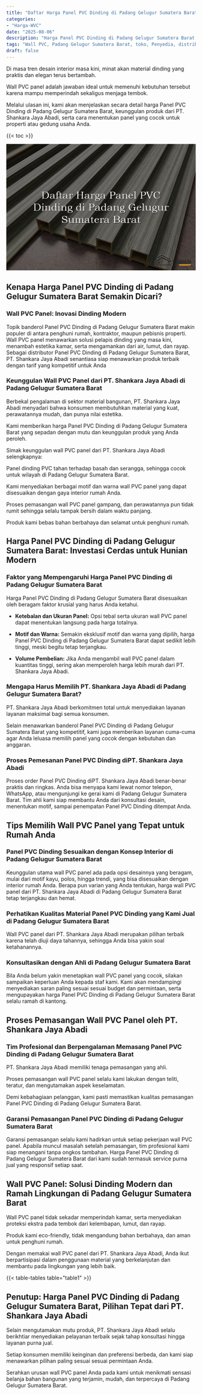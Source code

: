 ```yaml
---
title: "Daftar Harga Panel PVC Dinding di Padang Gelugur Sumatera Barat"
categories: 
- "Harga-WVC"
date: "2025-08-06"
description: "Harga Panel PVC Dinding di Padang Gelugur Sumatera Barat untuk rumah, perkantoran, serta toko. Produk terbaik, pilihan motif, variasi warna modern, dengan layanan instalasi oleh teknisi ahli dan garansi resmi!|Layanan distribusi Panel PVC Dinding di Padang Gelugur Sumatera Barat untuk keperluan hunian, office, maupun gerai, beserta produk unggulan dan instalasi oleh teknisi profesional dan jaminan resmi.|Alternatif Panel PVC Dinding di Padang Gelugur Sumatera Barat yang andal bagi rumah, perkantoran, dan toko, dengan material terbaik dan pemasangan oleh tenaga ahli profesional dan kepastian resmi.|Penyediaan Panel PVC Dinding di Padang Gelugur Sumatera Barat bagi tempat tinggal, perkantoran, serta gerai, dengan material unggulan dan instalasi dikerjakan oleh tim berpengalaman, disertai dengan kepastian resmi.}"
tags: "Wall PVC, Padang Gelugur Sumatera Barat, toko, Penyedia, distributor"
draft: false
---
```


Di masa tren desain interior masa kini, minat akan material dinding yang praktis dan elegan terus bertambah.

Wall PVC panel adalah jawaban ideal untuk memenuhi kebutuhan tersebut karena mampu memperindah sekaligus menjaga tembok.

Melalui ulasan ini, kami akan menjelaskan secara detail harga Panel PVC Dinding di Padang Gelugur Sumatera Barat, keunggulan produk dari PT. Shankara Jaya Abadi, serta cara menentukan panel yang cocok untuk properti atau gedung usaha Anda.

{{< toc >}}

![Daftar Harga Panel PVC Dinding di Padang Gelugur Sumatera Barat](/images/Harga-WVC/Daftar-Harga-Panel-PVC-Dinding-di-Padang-Gelugur-Sumatera-Barat.png)


## Kenapa Harga Panel PVC Dinding di Padang Gelugur Sumatera Barat Semakin Dicari?

### Wall PVC Panel: Inovasi Dinding Modern

Topik banderol Panel PVC Dinding di Padang Gelugur Sumatera Barat makin populer di antara penghuni rumah, kontraktor, maupun pebisnis properti. Wall PVC panel menawarkan solusi pelapis dinding yang masa kini, menambah estetika kamar, serta mengamankan dari air, lumut, dan rayap. Sebagai distributor Panel PVC Dinding di Padang Gelugur Sumatera Barat, PT. Shankara Jaya Abadi senantiasa siap menawarkan produk terbaik dengan tarif yang kompetitif untuk Anda

### Keunggulan Wall PVC Panel dari PT. Shankara Jaya Abadi di Padang Gelugur Sumatera Barat

Berbekal pengalaman di sektor material bangunan, PT. Shankara Jaya Abadi menyadari bahwa konsumen membutuhkan material yang kuat, perawatannya mudah, dan punya nilai estetika.

Kami memberikan harga Panel PVC Dinding di Padang Gelugur Sumatera Barat yang sepadan dengan mutu dan keunggulan produk yang Anda peroleh.

Simak keunggulan wall PVC panel dari PT. Shankara Jaya Abadi selengkapnya:

Panel dinding PVC tahan terhadap basah dan serangga, sehingga cocok untuk wilayah di Padang Gelugur Sumatera Barat.

Kami menyediakan berbagai motif dan warna wall PVC panel yang dapat disesuaikan dengan gaya interior rumah Anda.

Proses pemasangan wall PVC panel gampang, dan perawatannya pun tidak rumit sehingga selalu tampak bersih dalam waktu panjang.

Produk kami bebas bahan berbahaya dan selamat untuk penghuni rumah.

## Harga Panel PVC Dinding di Padang Gelugur Sumatera Barat: Investasi Cerdas untuk Hunian Modern

### Faktor yang Mempengaruhi Harga Panel PVC Dinding di Padang Gelugur Sumatera Barat

Harga Panel PVC Dinding di Padang Gelugur Sumatera Barat disesuaikan oleh beragam faktor krusial yang harus Anda ketahui.

- **Ketebalan dan Ukuran Panel:** Opsi tebal serta ukuran wall PVC panel dapat menentukan langsung pada harga totalnya.

- **Motif dan Warna:** Semakin eksklusif motif dan warna yang dipilih, harga Panel PVC Dinding di Padang Gelugur Sumatera Barat dapat sedikit lebih tinggi, meski begitu tetap terjangkau.

- **Volume Pembelian:** Jika Anda mengambil wall PVC panel dalam kuantitas tinggi, sering akan memperoleh harga lebih murah dari PT. Shankara Jaya Abadi.

### Mengapa Harus Memilih PT. Shankara Jaya Abadi di Padang Gelugur Sumatera Barat?

PT. Shankara Jaya Abadi berkomitmen total untuk menyediakan layanan layanan maksimal bagi semua konsumen.

Selain menawarkan banderol Panel PVC Dinding di Padang Gelugur Sumatera Barat yang kompetitif, kami juga memberikan layanan cuma-cuma agar Anda leluasa memilih panel yang cocok dengan kebutuhan dan anggaran.

### Proses Pemesanan Panel PVC Dinding diPT. Shankara Jaya Abadi

Proses order Panel PVC Dinding diPT. Shankara Jaya Abadi benar-benar praktis dan ringkas. Anda bisa menyapa kami lewat nomor telepon, WhatsApp, atau mengunjungi ke gerai kami di Padang Gelugur Sumatera Barat. Tim ahli kami siap membantu Anda dari konsultasi desain, menentukan motif, sampai penempatan Panel PVC Dinding ditempat Anda.

## Tips Memilih Wall PVC Panel yang Tepat untuk Rumah Anda

### Panel PVC Dinding Sesuaikan dengan Konsep Interior di Padang Gelugur Sumatera Barat

Keunggulan utama wall PVC panel ada pada opsi desainnya yang beragam, mulai dari motif kayu, polos, hingga trendi, yang bisa disesuaikan dengan interior rumah Anda. Berapa pun varian yang Anda tentukan, harga wall PVC panel dari PT. Shankara Jaya Abadi di Padang Gelugur Sumatera Barat tetap terjangkau dan hemat.

### Perhatikan Kualitas Material Panel PVC Dinding yang Kami Jual di Padang Gelugur Sumatera Barat

Wall PVC panel dari PT. Shankara Jaya Abadi merupakan pilihan terbaik karena telah diuji daya tahannya, sehingga Anda bisa yakin soal ketahanannya.

### Konsultasikan dengan Ahli di Padang Gelugur Sumatera Barat

Bila Anda belum yakin menetapkan wall PVC panel yang cocok, silakan sampaikan keperluan Anda kepada staf kami. Kami akan mendampingi menyediakan saran paling sesuai sesuai budget dan permintaan, serta mengupayakan harga Panel PVC Dinding di Padang Gelugur Sumatera Barat selalu ramah di kantong.

## Proses Pemasangan Wall PVC Panel oleh PT. Shankara Jaya Abadi

### Tim Profesional dan Berpengalaman Memasang Panel PVC Dinding di Padang Gelugur Sumatera Barat

PT. Shankara Jaya Abadi memiliki tenaga pemasangan yang ahli.

Proses pemasangan wall PVC panel selalu kami lakukan dengan teliti, teratur, dan mengutamakan aspek keselamatan.

Demi kebahagiaan pelanggan, kami pasti memastikan kualitas pemasangan Panel PVC Dinding di Padang Gelugur Sumatera Barat.

### Garansi Pemasangan Panel PVC Dinding di Padang Gelugur Sumatera Barat

Garansi pemasangan selalu kami hadirkan untuk setiap pekerjaan wall PVC panel. Apabila muncul masalah setelah pemasangan, tim profesional kami siap menangani tanpa ongkos tambahan. Harga Panel PVC Dinding di Padang Gelugur Sumatera Barat dari kami sudah termasuk service purna jual yang responsif setiap saat.

## Wall PVC Panel: Solusi Dinding Modern dan Ramah Lingkungan di Padang Gelugur Sumatera Barat

Wall PVC panel tidak sekadar memperindah kamar, serta menyediakan proteksi ekstra pada tembok dari kelembapan, lumut, dan rayap.

Produk kami eco-friendly, tidak mengandung bahan berbahaya, dan aman untuk penghuni rumah.

Dengan memakai wall PVC panel dari PT. Shankara Jaya Abadi, Anda ikut berpartisipasi dalam penggunaan material yang berkelanjutan dan membantu pada lingkungan yang lebih baik.

{{< table-tables table="table1" >}}

## Penutup: Harga Panel PVC Dinding di Padang Gelugur Sumatera Barat, Pilihan Tepat dari PT. Shankara Jaya Abadi

Selain mengutamakan mutu produk, PT. Shankara Jaya Abadi selalu berikhtiar menyediakan pelayanan terbaik sejak tahap konsultasi hingga layanan purna jual.

Setiap konsumen memiliki keinginan dan preferensi berbeda, dan kami siap menawarkan pilihan paling sesuai sesuai permintaan Anda.

Serahkan urusan wall PVC panel Anda pada kami untuk menikmati sensasi belanja bahan bangunan yang terjamin, mudah, dan terpercaya di Padang Gelugur Sumatera Barat.